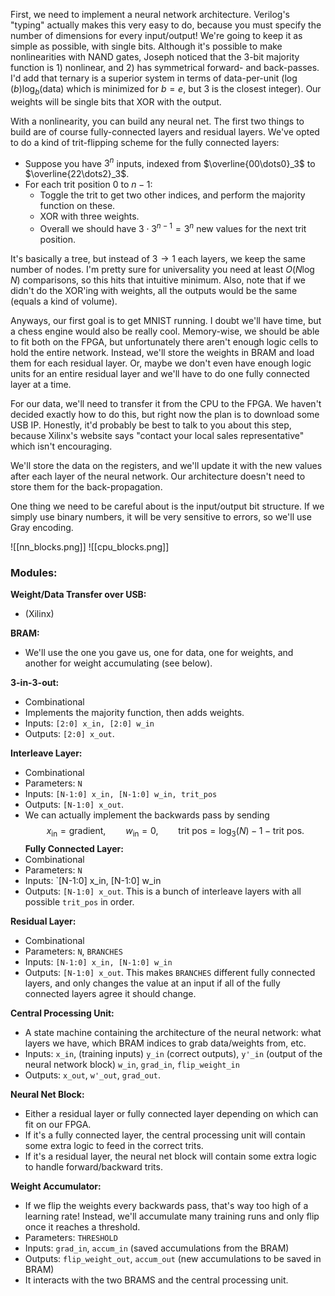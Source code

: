 First, we need to implement a neural network architecture. Verilog's "typing" actually makes this very easy to do, because you must specify the number of dimensions for every input/output! We're going to keep it as simple as possible, with single bits. Although it's possible to make nonlinearities with NAND gates, Joseph noticed that the 3-bit majority function is 1) nonlinear, and 2) has symmetrical forward- and back-passes. I'd add that ternary is a superior system in terms of data-per-unit ($\log(b)\log_b(\text{data})$ which is minimized for $b=e,$ but 3 is the closest integer). Our weights will be single bits that XOR with the output.

With a nonlinearity, you can build any neural net. The first two things to build are of course fully-connected layers and residual layers. We've opted to do a kind of trit-flipping scheme for the fully connected layers:
- Suppose you have $3^n$ inputs, indexed from $\overline{00\dots0}_3$ to $\overline{22\dots2}_3$.
- For each trit position $0$ to $n-1$:
	- Toggle the trit to get two other indices, and perform the majority function on these.
	- XOR with three weights.
	- Overall we should have $3\cdot 3^{n-1} = 3^{n}$ new values for the next trit position.

It's basically a tree, but instead of $3\to 1$ each layers, we keep the same number of nodes. I'm pretty sure for universality you need at least $O(N\log N)$ comparisons, so this hits that intuitive minimum. Also, note that if we didn't do the XOR'ing with weights, all the outputs would be the same (equals a kind of volume).

Anyways, our first goal is to get MNIST running. I doubt we'll have time, but a chess engine would also be really cool. Memory-wise, we should be able to fit both on the FPGA, but unfortunately there aren't enough logic cells to hold the entire network. Instead, we'll store the weights in BRAM and load them for each residual layer. Or, maybe we don't even have enough logic units for an entire residual layer and we'll have to do one fully connected layer at a time.

For our data, we'll need to transfer it from the CPU to the FPGA. We haven't decided exactly how to do this, but right now the plan is to download some USB IP. Honestly, it'd probably be best to talk to you about this step, because Xilinx's website says "contact your local sales representative" which isn't encouraging.

We'll store the data on the registers, and we'll update it with the new values after each layer of the neural network. Our architecture doesn't need to store them for the back-propagation.

One thing we need to be careful about is the input/output bit structure. If we simply use binary numbers, it will be very sensitive to errors, so we'll use Gray encoding.

![[nn_blocks.png]]
![[cpu_blocks.png]]

### Modules:

**Weight/Data Transfer over USB:**
- (Xilinx)

**BRAM:**
- We'll use the one you gave us, one for data, one for weights, and another for weight accumulating (see below).

**3-in-3-out:**
- Combinational
- Implements the majority function, then adds weights.
- Inputs: `[2:0] x_in, [2:0] w_in`
- Outputs: `[2:0] x_out`.

**Interleave Layer:**
- Combinational
- Parameters: `N`
- Inputs: `[N-1:0] x_in, [N-1:0] w_in, trit_pos`
- Outputs: `[N-1:0] x_out`.
- We can actually implement the backwards pass by sending $$x_\text{in} = \text{gradient},\qquad w_\text{in} = 0,\qquad \text{trit pos} = \log_3(N) - 1 - \text{trit pos}.$$
**Fully Connected Layer:**
- Combinational
- Parameters: `N`
- Inputs: `[N-1:0] x_in, [N-1:0] w_in
- Outputs: `[N-1:0] x_out`.
This is a bunch of interleave layers with all possible `trit_pos` in order.

**Residual Layer:**
- Combinational
- Parameters: `N`, `BRANCHES`
- Inputs: `[N-1:0] x_in, [N-1:0] w_in`
- Outputs: `[N-1:0] x_out`.
This makes `BRANCHES` different fully connected layers, and only changes the value at an input if all of the fully connected layers agree it should change.

**Central Processing Unit:**
- A state machine containing the architecture of the neural network: what layers we have, which BRAM indices to grab data/weights from, etc.
- Inputs: `x_in`, (training inputs) `y_in` (correct outputs), `y'_in` (output of the neural network block) `w_in`, `grad_in`, `flip_weight_in`
- Outputs: `x_out`, `w'_out`, `grad_out`.

**Neural Net Block:**
- Either a residual layer or fully connected layer depending on which can fit on our FPGA.
- If it's a fully connected layer, the central processing unit will contain some extra logic to feed in the correct trits.
- If it's a residual layer, the neural net block will contain some extra logic to handle forward/backward trits.

**Weight Accumulator:**
- If we flip the weights every backwards pass, that's way too high of a learning rate! Instead, we'll accumulate many training runs and only flip once it reaches a threshold.
- Parameters: `THRESHOLD`
- Inputs: `grad_in`, `accum_in` (saved accumulations from the  BRAM)
- Outputs: `flip_weight_out`, `accum_out` (new accumulations to be saved in BRAM)
- It interacts with the two BRAMS and the central processing unit.

